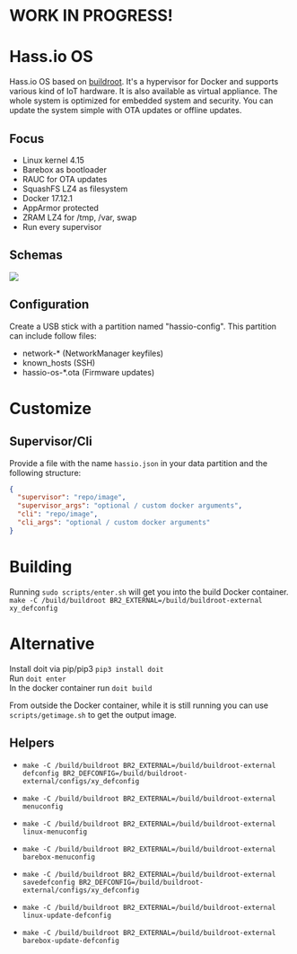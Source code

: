 # WORK IN PROGRESS!

# Hass.io OS
Hass.io OS based on [buildroot](https://buildroot.org/). It's a hypervisor for Docker and supports various kind of IoT hardware. It is also available as virtual appliance. The whole system is optimized for embedded system and  security. You can update the system simple with OTA updates or offline updates.

## Focus

- Linux kernel 4.15
- Barebox as bootloader
- RAUC for OTA updates
- SquashFS LZ4 as filesystem
- Docker 17.12.1
- AppArmor protected
- ZRAM LZ4 for /tmp, /var, swap
- Run every supervisor

## Schemas
![](misc/hassio-os-partition.png?raw=true)

## Configuration

Create a USB stick with a partition named "hassio-config". This partition can include follow files:

- network-* (NetworkManager keyfiles)
- known_hosts (SSH)
- hassio-os-*.ota (Firmware updates)

# Customize

## Supervisor/Cli

Provide a file with the name `hassio.json` in your data partition and the following structure:

```json
{
  "supervisor": "repo/image",
  "supervisor_args": "optional / custom docker arguments",
  "cli": "repo/image",
  "cli_args": "optional / custom docker arguments"
}
```

# Building
Running `sudo scripts/enter.sh` will get you into the build Docker container.   
`make -C /build/buildroot BR2_EXTERNAL=/build/buildroot-external xy_defconfig`

# Alternative
Install doit via pip/pip3 `pip3 install doit`  
Run `doit enter`  
In the docker container run `doit build`  

From outside the Docker container, while it is still running you can use `scripts/getimage.sh` to get the output image.

## Helpers

- `make -C /build/buildroot BR2_EXTERNAL=/build/buildroot-external defconfig BR2_DEFCONFIG=/build/buildroot-external/configs/xy_defconfig`
- `make -C /build/buildroot BR2_EXTERNAL=/build/buildroot-external menuconfig`
- `make -C /build/buildroot BR2_EXTERNAL=/build/buildroot-external linux-menuconfig`
- `make -C /build/buildroot BR2_EXTERNAL=/build/buildroot-external barebox-menuconfig`

- `make -C /build/buildroot BR2_EXTERNAL=/build/buildroot-external savedefconfig BR2_DEFCONFIG=/build/buildroot-external/configs/xy_defconfig`
- `make -C /build/buildroot BR2_EXTERNAL=/build/buildroot-external linux-update-defconfig`
- `make -C /build/buildroot BR2_EXTERNAL=/build/buildroot-external barebox-update-defconfig`
